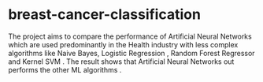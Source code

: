 # breast-cancer-classification
The project aims to compare the performance of Artificial Neural Networks which are used predominantly in the Health industry with less complex algorithms like Naive Bayes, Logistic Regression , Random Forest Regressor and  Kernel SVM . The result shows that Artificial Neural Networks out performs the other ML algorithms .

